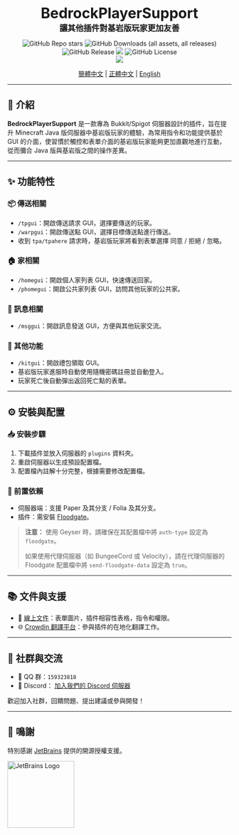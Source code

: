 <div align="center">
  <font size="6"><b>BedrockPlayerSupport</b></font><br>
  <font size="4"><b>讓其他插件對基岩版玩家更加友善</b></font>
</div>

<p align="center">
  <img alt="GitHub Repo stars" src="https://img.shields.io/github/stars/DongShaoNB/BedrockPlayerSupport">
  <img alt="GitHub Downloads (all assets, all releases)" src="https://img.shields.io/github/downloads/DongShaoNB/BedrockPlayerSupport/total">
  <img alt="GitHub Release" src="https://img.shields.io/github/v/release/DongShaoNB/BedrockPlayerSupport">
  <a title="Crowdin" target="_blank" href="https://crowdin.com/project/mcbps"><img src="https://badges.crowdin.net/mcbps/localized.svg"></a>
  <img alt="GitHub License" src="https://img.shields.io/github/license/DongShaoNB/BedrockPlayerSupport">
  <br>
  <img src="https://bstats.org/signatures/bukkit/BedrockPlayerSupport.svg">
</p>

<p align="center">
  <a href="https://github.com/DongShaoNB/BedrockPlayerSupport/blob/master/README.md">簡體中文</a> |
  <a href="https://github.com/DongShaoNB/BedrockPlayerSupport/blob/master/README_TW.md">正體中文</a> |
  <a href="https://github.com/DongShaoNB/BedrockPlayerSupport/blob/master/README_EN.md">English</a>
</p>

---

## 📖 介紹

**BedrockPlayerSupport** 是一款專為 Bukkit/Spigot 伺服器設計的插件，旨在提升 Minecraft Java 版伺服器中基岩版玩家的體驗，為常用指令和功能提供基於 GUI 的介面，使習慣於觸控和表單介面的基岩版玩家能夠更加直觀地進行互動，從而彌合 Java 版與基岩版之間的操作差異。

---

## ✨ 功能特性

### 📦 傳送相關

- `/tpgui`：開啟傳送請求 GUI，選擇要傳送的玩家。
- `/warpgui`：開啟傳送點 GUI，選擇目標傳送點進行傳送。
- 收到 `tpa/tpahere` 請求時，基岩版玩家將看到表單選擇 同意 / 拒絕 / 忽略。

### 🏠 家相關

- `/homegui`：開啟個人家列表 GUI，快速傳送回家。
- `/phomegui`：開啟公共家列表 GUI，訪問其他玩家的公共家。

### 💬 訊息相關

- `/msggui`：開啟訊息發送 GUI，方便與其他玩家交流。

### 🎁 其他功能

- `/kitgui`：開啟禮包領取 GUI。
- 基岩版玩家進服時自動使用隨機密碼註冊並自動登入。
- 玩家死亡後自動彈出返回死亡點的表單。

---

## ⚙️ 安裝與配置

### 📥 安裝步驟

1. 下載插件並放入伺服器的 `plugins` 資料夾。
2. 重啟伺服器以生成預設配置檔。
3. 配置檔內註解十分完整，根據需要修改配置檔。

### 🔗 前置依賴

- 伺服器端：支援 Paper 及其分支 / Folia 及其分支。
- 插件：需安裝 [Floodgate](https://geysermc.org/download#floodgate)。

> **注意：** 使用 Geyser 時，請確保在其配置檔中將 `auth-type` 設定為 `floodgate`。
>
> 如果使用代理伺服器（如 BungeeCord 或 Velocity），請在代理伺服器的 Floodgate 配置檔中將 `send-floodgate-data` 設定為 `true`。

---

## 📚 文件與支援

- 📖 [線上文件](https://docs.bps.dsnb.cc)：表單圖片，插件相容性表格，指令和權限。
- 🌐 [Crowdin 翻譯平台](https://zh.crowdin.com/project/mcbps)：參與插件的在地化翻譯工作。

---

## 👥 社群與交流

- 💬 QQ 群：`159323818`
- 💬 Discord： [加入我們的 Discord 伺服器](https://discord.gg/bnpzsmPz26)

歡迎加入社群，回饋問題、提出建議或參與開發！

---

## 🙏 鳴謝

特別感謝 [JetBrains](https://jb.gg/OpenSourceSupport) 提供的開源授權支援。

<p align="left">
  <img src="https://resources.jetbrains.com/storage/products/company/brand/logos/jb_beam.svg" alt="JetBrains Logo" width="150">
</p>

